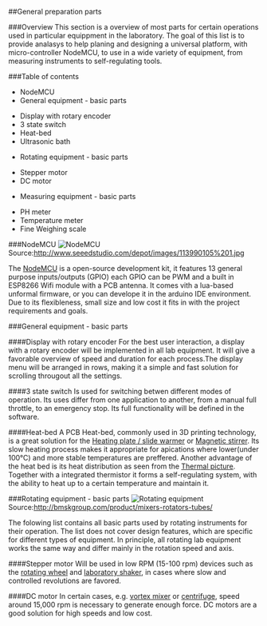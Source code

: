 ##General preparation parts

###Overview
This section is a overview of most parts for certain operations used in particular equippment in the laboratory. The goal of this list is to provide analasys to help planing and designing a universal platform, with micro-controller NodeMCU, to use in a wide variety of equipment, from measuring instruments to self-regulating tools.

###Table of contents

- NodeMCU
- General equipment - basic parts
 * Display with rotary encoder
 * 3 state switch
 * Heat-bed
 * Ultrasonic bath
- Rotating equipment - basic parts
 * Stepper motor
 * DC motor
- Measuring equipment - basic parts
 * PH meter
 * Temperature meter
 * Fine Weighing scale

###NodeMCU
![NodeMCU](http://www.seeedstudio.com/depot/images/113990105%201.jpg)
Source:http://www.seeedstudio.com/depot/images/113990105%201.jpg

The [NodeMCU](http://frightanic.com/iot/comparison-of-esp8266-nodemcu-development-boards/#v2) is a open-source development kit, it features 13 general purpose inputs/outputs (GPIO) each GPIO can be PWM and a built in ESP8266 Wifi module with a PCB antenna. It comes vith a lua-based unformal firmware, or you can develope it in the arduino IDE environment. Due to its flexibleness, small size and low cost it fits in with the project requirements and goals.

###General equipment - basic parts

####Display with rotary encoder
For the best user interaction, a display with a rotary encoder will be implemented in all lab equipment. It will give a favorable overview of speed and duration for each process.The display menu will be arranged in rows, making it a simple and fast solution for scrolling througout all the settings.

####3 state switch
Is used for switching betwen different modes of operation. Its uses differ from one application to another, from a manual full throttle, to an emergency stop. Its full functionality will be defined in the software.

####Heat-bed
A PCB Heat-bed, commonly used in 3D printing technology, is a great solution for the [Heating plate / slide warmer](https://github.com/symbiolab/bio-labware/blob/master/010_general_preparation.md#heat-plate) or [Magnetic stirrer](https://github.com/symbiolab/bio-labware/blob/master/010_general_preparation.md#Magnetic-stirrer). Its slow heating process makes it appropriate for apications where lower(under 100°C) and more stable temperatures are preffered. Another advantage of the heat bed is its heat distribution as seen from the [Thermal picture](http://blog.brixandersen.dk/wp-content/uploads/IR003957.jpg). Together with a integrated thermistor it forms a self-regulating system, with the ability to heat up to a certain temperature and maintain it. 

###Rotating equipment - basic parts
![Rotating equipment](https://cloud.githubusercontent.com/assets/17159617/14168954/5cd9aafc-f725-11e5-80ed-7af6616375b1.jpg)
Source:http://bmskgroup.com/product/mixers-rotators-tubes/

The folowing list contains all basic parts used by rotating instruments for their operation. The list does not cover design features, which are specific for different types of equipment. In principle, all rotating lab equipment works the same way and differ mainly in the rotation speed and axis. 

####Stepper motor
Will be used in low RPM (15-100 rpm) devices such as the [rotating wheel](https://github.com/symbiolab/bio-labware/blob/master/010_general_preparation.md#rotation-wheel) and [laboratory shaker](https://github.com/symbiolab/bio-labware/blob/master/010_general_preparation.md#shaker), in cases where slow and controlled revolutions are favored.

####DC motor
In certain cases, e.g. [vortex mixer](https://github.com/symbiolab/bio-labware/blob/master/010_general_preparation.md#Vortex-mixer) or [centrifuge](https://github.com/symbiolab/bio-labware/blob/master/010_general_preparation.md#Centrifuge), speed around 15,000 rpm is necessary to generate enough force.  DC motors are a good solution for high speeds and low cost.

